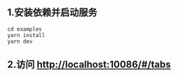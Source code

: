 ## 1.安装依赖并启动服务
```
cd examples
yarn install
yarn dev
```

## 2.访问 [http://localhost:10086/#/tabs](http://localhost:10086/#/tabs)
